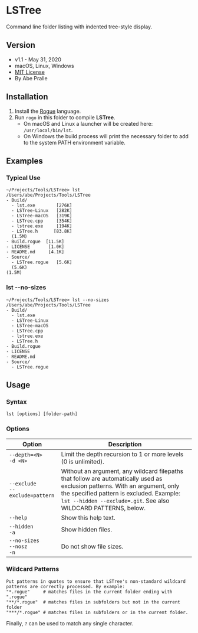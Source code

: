 # LSTree
Command line folder listing with indented tree-style display.

## Version
- v1.1 - May 31, 2020
- macOS, Linux, Windows
- [MIT License](LICENSE)
- By Abe Pralle

## Installation
1. Install the [Rogue](https://github.com/AbePralle/Rogue) language.
2. Run `rogo` in this folder to compile **LSTree**.
    - On macOS and Linux a launcher will be created here: `/usr/local/bin/lst`.
    - On Windows the build process will print the necessary folder to add to the system PATH environment variable.

## Examples

### Typical Use

    ~/Projects/Tools/LSTree> lst
    /Users/abe/Projects/Tools/LSTree
    - Build/
      - lst.exe        [276K]
      - LSTree-Linux   [282K]
      - LSTree-macOS   [319K]
      - LSTree.cpp     [354K]
      - lstree.exe     [194K]
      - LSTree.h      [83.8K]
      (1.5M)
    - Build.rogue  [11.5K]
    - LICENSE       [1.0K]
    - README.md     [4.1K]
    - Source/
      - LSTree.rogue   [5.6K]
      (5.6K)
    (1.5M)

### lst --no-sizes

    ~/Projects/Tools/LSTree> lst --no-sizes
    /Users/abe/Projects/Tools/LSTree
    - Build/
      - lst.exe
      - LSTree-Linux
      - LSTree-macOS
      - LSTree.cpp
      - lstree.exe
      - LSTree.h
    - Build.rogue
    - LICENSE
    - README.md
    - Source/
      - LSTree.rogue

## Usage

### Syntax

    lst [options] [folder-path]

### Options

Option                             | Description
-----------------------------------|-------------------------------------
`--depth=<N>`<br>`-d <N>`          | Limit the depth recursion to 1 or more levels (0 is unlimited).
`--exclude`<br>`--exclude=pattern` | Without an argument, any wildcard filepaths that follow are automatically used as exclusion patterns. With an argument, only the specified pattern is excluded. Example: `lst --hidden --exclude=.git`. See also WILDCARD PATTERNS, below.
`--help`                           | Show this help text.
`--hidden`<br>`-a`                 | Show hidden files.
`--no-sizes`<br>`--nosz`<br>`-n`   | Do not show file sizes.

### Wildcard Patterns

    Put patterns in quotes to ensure that LSTree's non-standard wildcard patterns are correctly processed. By example:
    "*.rogue"     # matches files in the current folder ending with ".rogue"
    "**/*.rogue"  # matches files in subfolders but not in the current folder
    "***/*.rogue" # matches files in subfolders or in the current folder.

Finally, `?` can be used to match any single character.

